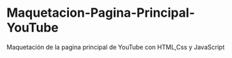 # Maquetacion-Pagina-Principal-YouTube
Maquetación de la pagina principal de YouTube con HTML,Css y JavaScript
